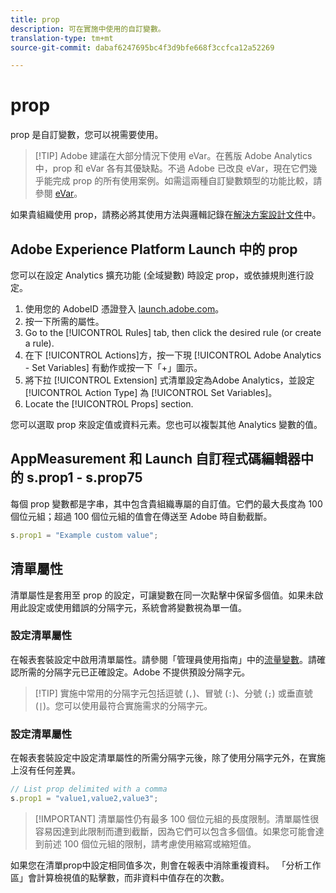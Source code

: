 ```yaml
---
title: prop
description: 可在實施中使用的自訂變數。
translation-type: tm+mt
source-git-commit: dabaf6247695bc4f3d9bfe668f3ccfca12a52269

---
```



# prop

prop 是自訂變數，您可以視需要使用。

>[!TIP] Adobe 建議在大部分情況下使用 eVar。在舊版 Adobe Analytics 中，prop 和 eVar 各有其優缺點。不過 Adobe 已改良 eVar，現在它們幾乎能完成 prop 的所有使用案例。如需這兩種自訂變數類型的功能比較，請參閱 [eVar](evar.md)。

如果貴組織使用 prop，請務必將其使用方法與邏輯記錄在[解決方案設計文件](../../prepare/solution-design.md)中。

## Adobe Experience Platform Launch 中的 prop

您可以在設定 Analytics 擴充功能 (全域變數) 時設定 prop，或依據規則進行設定。

1. 使用您的 AdobeID 憑證登入 [launch.adobe.com](https://launch.adobe.com)。
2. 按一下所需的屬性。
3. Go to the [!UICONTROL Rules] tab, then click the desired rule (or create a rule).
4. 在下 [!UICONTROL Actions]方，按一下現 [!UICONTROL Adobe Analytics - Set Variables] 有動作或按一下「+」圖示。
5. 將下拉 [!UICONTROL Extension] 式清單設定為Adobe Analytics，並設定 [!UICONTROL Action Type] 為 [!UICONTROL Set Variables]。
6. Locate the [!UICONTROL Props] section.

您可以選取 prop 來設定值或資料元素。您也可以複製其他 Analytics 變數的值。

## AppMeasurement 和 Launch 自訂程式碼編輯器中的 s.prop1 - s.prop75

每個 prop 變數都是字串，其中包含貴組織專屬的自訂值。它們的最大長度為 100 個位元組；超過 100 個位元組的值會在傳送至 Adobe 時自動截斷。

```js
s.prop1 = "Example custom value";
```

## 清單屬性

清單屬性是套用至 prop 的設定，可讓變數在同一次點擊中保留多個值。如果未啟用此設定或使用錯誤的分隔字元，系統會將變數視為單一值。

### 設定清單屬性

在報表套裝設定中啟用清單屬性。請參閱「管理員使用指南」中的[流量變數](/help/admin/admin/c-traffic-variables/traffic-var.md)。請確認所需的分隔字元已正確設定。Adobe 不提供預設分隔字元。

>[!TIP] 實施中常用的分隔字元包括逗號 (`,`)、冒號 (`:`)、分號 (`;`) 或垂直號 (`|`)。您可以使用最符合實施需求的分隔字元。

### 設定清單屬性

在報表套裝設定中設定清單屬性的所需分隔字元後，除了使用分隔字元外，在實施上沒有任何差異。

```js
// List prop delimited with a comma
s.prop1 = "value1,value2,value3";
```

>[!IMPORTANT] 清單屬性仍有最多 100 個位元組的長度限制。清單屬性很容易因達到此限制而遭到截斷，因為它們可以包含多個值。如果您可能會達到前述 100 個位元組的限制，請考慮使用縮寫或縮短值。

如果您在清單prop中設定相同值多次，則會在報表中消除重複資料。 「分析工作區」會計算檢視值的點擊數，而非資料中值存在的次數。
